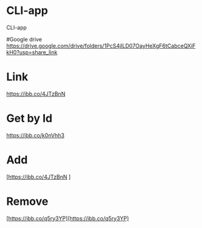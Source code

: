 # CLI-app
CLI-app

#Google drive
https://drive.google.com/drive/folders/1PcS4jILD07OayHeXgF6tCabceQXiFkH0?usp=share_link

# Link
https://ibb.co/4JTzBnN

# Get by Id
https://ibb.co/k0nVhh3

# Add
[https://ibb.co/4JTzBnN
]
# Remove
[https://ibb.co/q5ry3YP](https://ibb.co/q5ry3YP)
